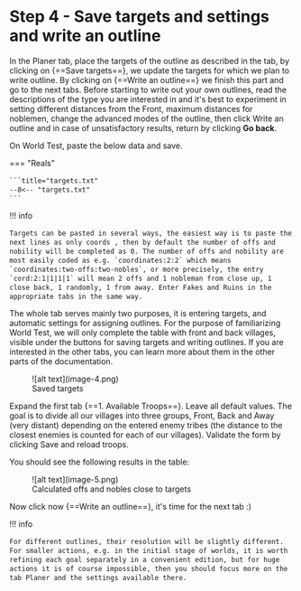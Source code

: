 # Step 4 - Save targets and settings and write an outline

In the Planer tab, place the targets of the outline as described in the tab, by clicking on {==Save targets==}, we update the targets for which we plan to write outline. By clicking on {==Write an outline==} we finish this part and go to the next tabs. Before starting to write out your own outlines, read the descriptions of the type you are interested in and it's best to experiment in setting different distances from the Front, maximum distances for noblemen, change the advanced modes of the outline, then click Write an outline and in case of unsatisfactory results, return by clicking **Go back**.

On World Test, paste the below data and save.

=== "Reals"

    ```title="targets.txt"
    --8<-- "targets.txt"
    ```

!!! info

    Targets can be pasted in several ways, the easiest way is to paste the next lines as only coords , then by default the number of offs and nobility will be completed as 0. The number of offs and nobility are most easily coded as e.g. `coordinates:2:2` which means `coordinates:two-offs:two-nobles`, or more precisely, the entry `cord:2:1|1|1|1` will mean 2 offs and 1 nobleman from close up, 1 close back, 1 randomly, 1 from away. Enter Fakes and Ruins in the appropriate tabs in the same way.

The whole tab serves mainly two purposes, it is entering targets, and automatic settings for assigning outlines. For the purpose of familiarizing World Test, we will only complete the table with front and back villages, visible under the buttons for saving targets and writing outlines. If you are interested in the other tabs, you can learn more about them in the other parts of the documentation.

<figure markdown="span">
  ![alt text](image-4.png)
  <figcaption>Saved targets</figcaption>
</figure>


Expand the first tab {==1. Available Troops==}. Leave all default values. The goal is to divide all our villages into three groups, Front, Back and Away (very distant) depending on the entered enemy tribes (the distance to the closest enemies is counted for each of our villages). Validate the form by clicking Save and reload troops.

You should see the following results in the table:

<figure markdown="span">
  ![alt text](image-5.png)
  <figcaption>Calculated offs and nobles close to targets</figcaption>
</figure>

Now click now {==Write an outline==}, it's time for the next tab :)

!!! info

    For different outlines, their resolution will be slightly different. For smaller actions, e.g. in the initial stage of worlds, it is worth refining each goal separately in a convenient edition, but for huge actions it is of course impossible, then you should focus more on the tab Planer and the settings available there.

 